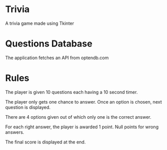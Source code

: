 # Trivia
A trivia game made using Tkinter

# Questions Database
The application fetches an API from optendb.com

# Rules
The player is given 10 questions each having a 10 second timer.

The player only gets one chance to answer. Once an option is chosen, next question is displayed.

There are 4 options given out of which only one is the correct answer.

For each right answer, the player is awarded 1 point. Null points for wrong answers.

The final score is displayed at the end.
